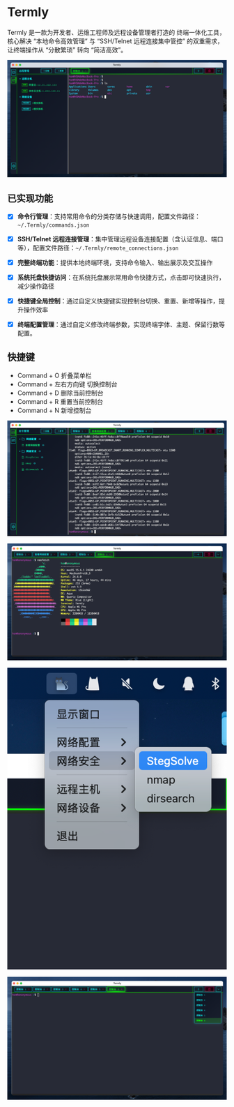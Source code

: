 # Termly

Termly 是一款为开发者、运维工程师及远程设备管理者打造的 终端一体化工具，核心解决 “本地命令高效管理” 与 “SSH/Telnet 远程连接集中管控” 的双重需求，让终端操作从 “分散繁琐” 转向 “简洁高效”。

![](imgs/1.png)


## 已实现功能

- [x] **命令行管理**：支持常用命令的分类存储与快速调用，配置文件路径：`~/.Termly/commands.json`  
- [x] **SSH/Telnet 远程连接管理**：集中管理远程设备连接配置（含认证信息、端口等），配置文件路径：`~/.Termly/remote_connections.json`  
- [x] **完整终端功能**：提供本地终端环境，支持命令输入、输出展示及交互操作  
- [x] **系统托盘快捷访问**：在系统托盘展示常用命令快捷方式，点击即可快速执行，减少操作路径  
- [x] **快捷键全局控制**：通过自定义快捷键实现控制台切换、重置、新增等操作，提升操作效率  
- [x] **终端配置管理**：通过自定义修改终端参数，实现终端字体、主题、保留行数等配置。


## 快捷键 
-   Command + O 折叠菜单栏
-   Command + 左右方向键 切换控制台
- Command + D 删除当前控制台
- Command + R 重置当前控制台
- Command + N 新增控制台



![](imgs/2.png)

![](imgs/3.png)

![](imgs/4.png)

![](imgs/5.png)

